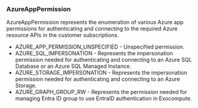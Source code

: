 ### AzureAppPermission
AzureAppPermission represents the enumeration of various Azure app permissions
for authenticating and connecting to the required Azure resource APIs in
the customer subscriptions.

- AZURE_APP_PERMISSION_UNSPECIFIED - Unspecified permission.
- AZURE_SQL_IMPERSONATION - Represents the impersonation permission needed for authenticating and
connecting to an Azure SQL Database or an Azure SQL Managed Instance.
- AZURE_STORAGE_IMPERSONATION - Represents the impersonation permission needed for authenticating and
connecting to an Azure Storage.
- AZURE_GRAPH_GROUP_RW - Represents the permission needed for managing Entra ID group to use
EntraID authentication in Exocompute.
